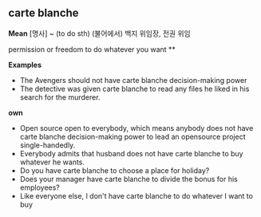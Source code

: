 carte blanche
------------

**Mean**
[명사] ~ (to do sth) (불어에서) 백지 위임장, 전권 위임

permission or freedom to do whatever you want
**


**Examples**

- The Avengers should not have carte blanche decision-making power
- The detective was given carte blanche to read any files he liked in his search for the murderer. 


**own**

- Open source open to everybody, which means anybody does not have carte blanche decision-making power to lead an opensource project single-handedly.
- Everybody admits that husband does not have carte blanche to buy whatever he wants.
- Do you have carte blanche to choose a place for holiday?
- Does your manager have carte blanche to divide the bonus for his employees?
- Like everyone else, I don't have carte blanche to do whatever I want to buy
